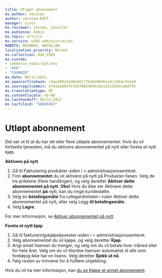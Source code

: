 ```yaml
---
title: Utløpt abonnement
ms.author: cmcatee
author: cmcatee-MSFT
manager: scotv
ms.reviewer: jkinma, jmueller
ms.audience: Admin
ms.topic: article
ms.service: o365-administration
ROBOTS: NOINDEX, NOFOLLOW
localization_priority: Normal
ms.collection: Adm_O365
ms.custom:
- commerce_subscriptions
- "456"
- "1500020"
ms.date: 08/11/2021
ms.openlocfilehash: c4ae498a31d8a4617fbdd340461e4c1564cfe3e0
ms.sourcegitcommit: e781da003fb7b878854846cbe12b13b9dca8df92
ms.translationtype: MT
ms.contentlocale: nb-NO
ms.lasthandoff: 08/31/2021
ms.locfileid: "58845043"
---
```

# <a name="expired-subscription"></a>Utløpt abonnement

Det ser ut til at du har ett eller flere utløpte abonnementer. Hvis du vil fortsette tjenesten, må du aktivere abonnementet på nytt eller foreta et nytt kjøp.
  
**Aktivere på nytt**
  
1. Gå til Fakturering produkter-siden i  \> [](https://go.microsoft.com/fwlink/p/?linkid=842054) administrasjonssenteret.
2. Finn **abonnementet** du vil aktivere på nytt på Produkter-fanen. Velg de tre prikkene (flere handlinger), og velg deretter **Aktiver dette abonnementet på nytt**.
    **Obs!** Hvis du ikke ser Aktivere dette abonnementet **på** nytt, kan du ringe kundestøtte.
3. Velg en **betalingsmåte** fra rullegardinlisten i ruten Aktiver dette abonnementet på nytt, eller velg Legg **til betalingsmåte**.
4. Velg **Lagre**.

For mer informasjon, se [Aktiver abonnementet på nytt](https://docs.microsoft.com/microsoft-365/commerce/subscriptions/reactivate-your-subscription).

**Foreta et nytt kjøp**
  
1. Gå til faktureringskjøpstjenester-siden i  \> [](https://go.microsoft.com/fwlink/p/?linkid=868433) administrasjonssenteret.
2. Velg abonnementet du vil kjøpe, og velg deretter **Kjøp**.
3. Angi antall lisenser du trenger, og velg om du vil betale hver måned eller for hele året. Velg om du vil tilordne lisenser automatisk til alle som foreløpig ikke har en lisens. Velg deretter **Sjekk ut nå**.
4. Følg resten av trinnene for å fullføre utsjekking.

Hvis du vil ha mer informasjon, kan [du se Kjøpe et annet abonnement](https://docs.microsoft.com/microsoft-365/commerce/buy-another-subscription).